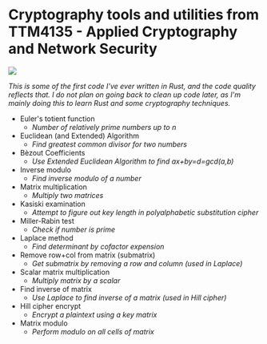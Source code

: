 # Cryptography tools and utilities from TTM4135 - Applied Cryptography and Network Security

![](https://github.com/fredrikaugust/rusty-crypto/workflows/Rust/badge.svg)

_This is some of the first code I've ever written in Rust, and the code quality reflects that. I do not plan on going back to clean up code later, as I'm mainly doing this to learn Rust and some cryptography techniques._

- Euler's totient function
  - _Number of relatively prime numbers up to n_
- Euclidean (and Extended) Algorithm
  - _Find greatest common divisor for two numbers_
- Bèzout Coefficients
  - _Use Extended Euclidean Algorithm to find ax+by=d=gcd(a,b)_
- Inverse modulo
  - _Find inverse modulo of a number_
- Matrix multiplication
  - _Multiply two matrices_
- Kasiski examination
  - _Attempt to figure out key length in polyalphabetic substitution cipher_
- Miller-Rabin test
  - _Check if number is prime_
- Laplace method
  - _Find determinant by cofactor expension_
- Remove row+col from matrix (submatrix)
  - _Get submatrix by removing a row and column (used in Laplace)_
- Scalar matrix multiplication
  - _Multiply matrix by a scalar_
- Find inverse of matrix
  - _Use Laplace to find inverse of a matrix (used in Hill cipher)_
- Hill cipher encrypt
  - _Encrypt a plaintext using a key matrix_
- Matrix modulo
  - _Perform modulo on all cells of matrix_
